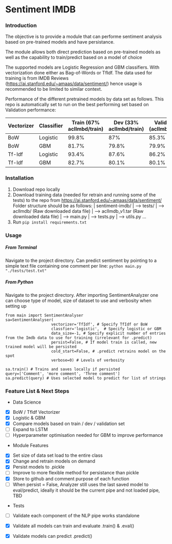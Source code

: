 # Sentiment IMDB

### Introduction
The objective is to provide a module that can performe sentiment analysis based on pre-trained models and have persistance.

The module allows both direct prediction based on pre-trained models as well as the capability to train/predict based on a model of choice

The supported models are Logistic Regression and GBM classifiers. With vectorization done either as Bag-of-Words or TfIdf. The data used for training is from IMDB Reviews (https://ai.stanford.edu/~amaas/data/sentiment/) hence usage is recommended to be limited to similar context. 

Performance of the different pretrained models by data set as follows. This repo is automatically set to run on the best performing set based on Validation performance:

Vectorizer  | Classifier | Train (67% aclImbd/train) | Dev (33% aclImbd/train) | Validation (aclImbd/test)
------------- | -------------|---|---|---
BoW  | Logistic | 99.8% | 87% | 85.3%
BoW  | GBM | 81.7% | 79.8% | 79.9%
Tf-Idf  | Logistic | 93.4% | 87.6% | 86.2%
Tf-Idf  | GBM | 82.7% | 80.1% | 80.1%

### Installation
1. Download repo locally
2. Download training data (needed for retrain and running some of the tests) to the repo from https://ai.stanford.edu/~amaas/data/sentiment/ 
Folder structure should be as follows:
| sentiment-imdb/
| --> tests/
| --> aclImdb/  (Raw downloaded data file)
| --> aclImdb_v1.tar (Raw downloaded data file)
| --> main.py
| --> tests.py
| --> utils.py
...
3. Run `pip install requirements.txt`

### Usage
##### From Terminal
Navigate to the project directory. Can predict sentiment by pointing to a simple text file containing one comment per line:
`python main.py "./tests/test.txt"`
##### From Python
Navigate to the project directory. After importing SentimentAnalyzer one can choose type of model, size of dataset to use and verbosity when setting up
```
from main import SentimentAnalyser
sa=SentimentAnalyser(
					vectorizer='TfIdf', # Specify TfIdf or BoW
					classfier='logistic',  # Specify logistic or GBM
					data_size=-1, # Specify explicit number of entries from the Imdb data to use for training (irrelevant for .predict)
					persist=False, # If model train is called, new trained model will be persisted
					cold_start=False, # .predict retrains model on the spot
					verbose=0) # Levels of verbosity

sa.train() # Trains and saves locally if persisted
query=['Comment', 'more comment', 'Three comment']
sa.predict(query) # Uses selected model to predict for list of strings
```

### Feature List & Next Steps
- Data Science
- [x] BoW / TfIdf Vectorizer
- [x] Logistic & GBM
- [x] Compare models based on train / dev / validation set
- [ ] Expand to LSTM
- [ ] Hyperparameter optimisation needed for GBM to improve performance
- Module Features
- [x] Set size of data set load to the entire class
- [x] Change and retrain models on demand
- [x] Persist models to .pickle
- [ ] Improve to more flexible method for persistance than pickle
- [x] Store to github and comment purpose of each function
- [ ] When persist = False, Analyzer still uses the last saved model to eval/predict, ideally it should be the current pipe and not loaded pipe, TBD
- Tests
- [ ] Validate each component of the NLP pipe works standalone
- [x] Validate all models can train and evaluate .train() & .eval()
- [x] Validate models can predict .predict()

